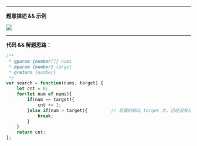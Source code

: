 ----

**题意描述 && 示例**

![]('./pics/面试题53-1在排序数组中查找数字1.png')

---

**代码 && 解题思路：**

```js
/**
 * @param {number[]} nums
 * @param {number} target
 * @return {number}
 */
var search = function(nums, target) {
    let cnt = 0;
    for(let num of nums){
        if(num == target){
            cnt += 1;
        }else if(num > target){         // 后面的都比 target 大，已经没有比较的必要了。
            break;
        }   
    }
    return cnt;
};
```



